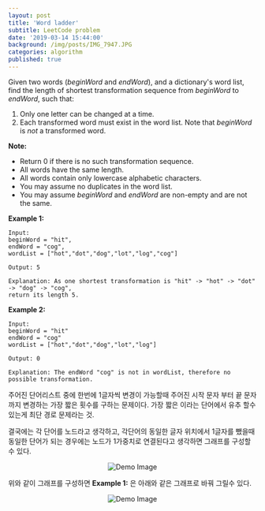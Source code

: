 ```yaml
---
layout: post
title: 'Word ladder'
subtitle: LeetCode problem
date: '2019-03-14 15:44:00'
background: /img/posts/IMG_7947.JPG
categories: algorithm
published: true
---
```


Given two words (*beginWord* and *endWord*), and a dictionary's word list, find the length of shortest transformation sequence from *beginWord* to *endWord*, such that:

1. Only one letter can be changed at a time.
2. Each transformed word must exist in the word list. Note that *beginWord* is *not* a transformed word.

**Note:**

- Return 0 if there is no such transformation sequence.
- All words have the same length.
- All words contain only lowercase alphabetic characters.
- You may assume no duplicates in the word list.
- You may assume *beginWord* and *endWord* are non-empty and are not the same.

**Example 1:**

```
Input:
beginWord = "hit",
endWord = "cog",
wordList = ["hot","dot","dog","lot","log","cog"]

Output: 5

Explanation: As one shortest transformation is "hit" -> "hot" -> "dot" -> "dog" -> "cog",
return its length 5.
```

**Example 2:**

```
Input:
beginWord = "hit"
endWord = "cog"
wordList = ["hot","dot","dog","lot","log"]

Output: 0

Explanation: The endWord "cog" is not in wordList, therefore no possible transformation.
```

주어진 단어리스트 중에 한번에 1글자씩 변경이 가능할때 주어진 시작 문자 부터 끝 문자까지 변경하는 가장 짧은 횟수를
구하는 문제이다. 가장 짧은 이라는 단어에서 유추 할수있는게 최단 경로 문제라는 것. 

결국에는 각 단어를 노드라고 생각하고, 각단어의 동일한 글자 위치에서 1글자를 뺐을때 동일한 단어가 되는 경우에는 
노드가 1가중치로 연결된다고 생각하면 그래프를 구성할 수 있다.

<center>
  <img class="img" src="https://leetcode.com/problems/word-ladder/Figures/127/Word_Ladder_2.png" alt="Demo Image">
</center>

위와 같이 그래프를 구성하면 **Example 1:** 은 아래와 같은 그래프로 바꿔 그릴수 있다.

<center>
<img class="img" src="https://leetcode.com/problems/word-ladder/Figures/127/Word_Ladder_1.png" alt="Demo Image">
</center>




